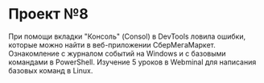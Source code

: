 # Проект №8 
При помощи вкладки "Консоль" (Consol) в DevTools ловила ошибки, которые можно найти в веб-приложении СберМегаМаркет. Ознакомление с журналом событий на Windows и с базовыми командами в PowerShell. Изучение 5 уроков в Webminal для написания базовых команд в Linux.
